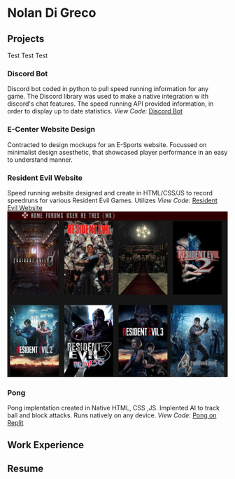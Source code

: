 # Nolan Di Greco

## Projects
Test Test Test
### Discord Bot
Discord bot coded in python to pull speed running information for any game. The Discord library was used to make a native integration w ith discord's chat features. The speed running API provided information, in order to display up to date statistics.
*View Code*: [Discord Bot](https://replit.com/@Nolzzee/Pong-1#index.html)

### E-Center Website Design
Contracted to design mockups for an E-Sports website. Focussed on minimalist design asesthetic, that showcased player performance in an easy to understand manner.

### Resident Evil Website
Speed running website designed and create in HTML/CSS/JS to record speedruns for various Resident Evil Games. Utilizes 
*View Code*: [Resident Evil Website](https://respeedrun.com/)
[![(/assets/resident_evil.png)](/assets/resident_evil.png)](RESpeedrun.com)

### Pong 
Pong implentation created in Native HTML, CSS ,JS. Implented AI to track ball and block attacks. Runs natively on any device.
*View Code*: [Pong on Replit](https://replit.com/@Nolzzee/Pong-1#index.html)


## Work Experience


## Resume
